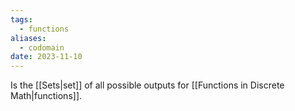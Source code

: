 ```yaml
---
tags:
  - functions
aliases:
  - codomain
date: 2023-11-10
---
```

Is the [[Sets|set]] of all possible outputs for [[Functions in Discrete Math|functions]].